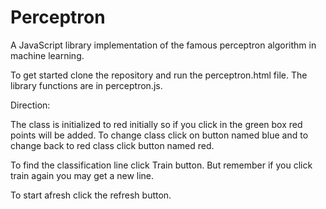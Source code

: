 # Perceptron
A JavaScript library implementation of the famous perceptron algorithm in machine learning.

To get started clone the repository and run the perceptron.html file. The library functions are in perceptron.js.

Direction:

The class is initialized to red initially so if you click in the green box red points will be added. To change class click on button named blue and to change back to red class click button named red.

To find the classification line click Train button. But remember if you click train again you may get a new line.

To start afresh click the refresh button.

